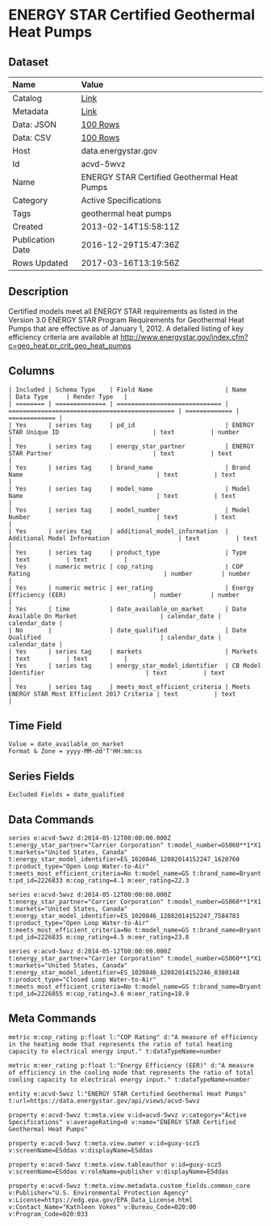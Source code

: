 # ENERGY STAR Certified Geothermal Heat Pumps

## Dataset

| Name | Value |
| :--- | :---- |
| Catalog | [Link](https://catalog.data.gov/dataset/energy-star-certified-geothermal-heat-pumps) |
| Metadata | [Link](https://data.energystar.gov/api/views/acvd-5wvz) |
| Data: JSON | [100 Rows](https://data.energystar.gov/api/views/acvd-5wvz/rows.json?max_rows=100) |
| Data: CSV | [100 Rows](https://data.energystar.gov/api/views/acvd-5wvz/rows.csv?max_rows=100) |
| Host | data.energystar.gov |
| Id | acvd-5wvz |
| Name | ENERGY STAR Certified Geothermal Heat Pumps |
| Category | Active Specifications |
| Tags | geothermal heat pumps |
| Created | 2013-02-14T15:58:11Z |
| Publication Date | 2016-12-29T15:47:36Z |
| Rows Updated | 2017-03-16T13:19:56Z |

## Description

Certified models meet all ENERGY STAR requirements as listed in the Version 3.0 ENERGY STAR Program Requirements for Geothermal Heat Pumps that are effective as of January 1, 2012. A detailed listing of key efficiency criteria are available at http://www.energystar.gov/index.cfm?c=geo_heat.pr_crit_geo_heat_pumps

## Columns

```ls
| Included | Schema Type    | Field Name                    | Name                                           | Data Type     | Render Type   |
| ======== | ============== | ============================= | ============================================== | ============= | ============= |
| Yes      | series tag     | pd_id                         | ENERGY STAR Unique ID                          | text          | number        |
| Yes      | series tag     | energy_star_partner           | ENERGY STAR Partner                            | text          | text          |
| Yes      | series tag     | brand_name                    | Brand Name                                     | text          | text          |
| Yes      | series tag     | model_name                    | Model Name                                     | text          | text          |
| Yes      | series tag     | model_number                  | Model Number                                   | text          | text          |
| Yes      | series tag     | additional_model_information  | Additional Model Information                   | text          | text          |
| Yes      | series tag     | product_type                  | Type                                           | text          | text          |
| Yes      | numeric metric | cop_rating                    | COP Rating                                     | number        | number        |
| Yes      | numeric metric | eer_rating                    | Energy Efficiency (EER)                        | number        | number        |
| Yes      | time           | date_available_on_market      | Date Available On Market                       | calendar_date | calendar_date |
| No       |                | date_qualified                | Date Qualified                                 | calendar_date | calendar_date |
| Yes      | series tag     | markets                       | Markets                                        | text          | text          |
| Yes      | series tag     | energy_star_model_identifier  | CB Model Identifier                            | text          | text          |
| Yes      | series tag     | meets_most_efficient_criteria | Meets ENERGY STAR Most Efficient 2017 Criteria | text          | text          |
```

## Time Field

```ls
Value = date_available_on_market
Format & Zone = yyyy-MM-dd'T'HH:mm:ss
```

## Series Fields

```ls
Excluded Fields = date_qualified
```

## Data Commands

```ls
series e:acvd-5wvz d:2014-05-12T00:00:00.000Z t:energy_star_partner="Carrier Corporation" t:model_number=GS060**1*X1 t:markets="United States, Canada" t:energy_star_model_identifier=ES_1020846_12082014152247_1620760 t:product_type="Open Loop Water-to-Air" t:meets_most_efficient_criteria=No t:model_name=GS t:brand_name=Bryant t:pd_id=2226833 m:cop_rating=4.1 m:eer_rating=22.3

series e:acvd-5wvz d:2014-05-12T00:00:00.000Z t:energy_star_partner="Carrier Corporation" t:model_number=GS060**1*X1 t:markets="United States, Canada" t:energy_star_model_identifier=ES_1020846_12082014152247_7584783 t:product_type="Open Loop Water-to-Air" t:meets_most_efficient_criteria=No t:model_name=GS t:brand_name=Bryant t:pd_id=2226835 m:cop_rating=4.5 m:eer_rating=23.8

series e:acvd-5wvz d:2014-05-12T00:00:00.000Z t:energy_star_partner="Carrier Corporation" t:model_number=GS060**1*X1 t:markets="United States, Canada" t:energy_star_model_identifier=ES_1020846_12082014152246_8380148 t:product_type="Closed Loop Water-to-Air" t:meets_most_efficient_criteria=No t:model_name=GS t:brand_name=Bryant t:pd_id=2226855 m:cop_rating=3.6 m:eer_rating=18.9
```

## Meta Commands

```ls
metric m:cop_rating p:float l:"COP Rating" d:"A measure of efficiency in the heating mode that represents the ratio of total heating capacity to electrical energy input." t:dataTypeName=number

metric m:eer_rating p:float l:"Energy Efficiency (EER)" d:"A measure of efficiency in the cooling mode that represents the ratio of total cooling capacity to electrical energy input." t:dataTypeName=number

entity e:acvd-5wvz l:"ENERGY STAR Certified Geothermal Heat Pumps" t:url=https://data.energystar.gov/api/views/acvd-5wvz

property e:acvd-5wvz t:meta.view v:id=acvd-5wvz v:category="Active Specifications" v:averageRating=0 v:name="ENERGY STAR Certified Geothermal Heat Pumps"

property e:acvd-5wvz t:meta.view.owner v:id=guxy-scz5 v:screenName=ESddas v:displayName=ESddas

property e:acvd-5wvz t:meta.view.tableauthor v:id=guxy-scz5 v:screenName=ESddas v:roleName=publisher v:displayName=ESddas

property e:acvd-5wvz t:meta.view.metadata.custom_fields.common_core v:Publisher="U.S. Environmental Protection Agency" v:License=https://edg.epa.gov/EPA_Data_License.html v:Contact_Name="Kathleen Vokes" v:Bureau_Code=020:00 v:Program_Code=020:033
```